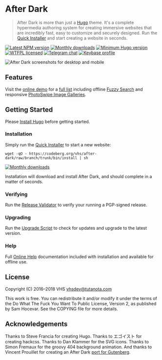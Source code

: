 # After Dark

> After Dark is more than just a [Hugo](https://gohugo.io) theme. It's a complete hypermedia authoring system for creating immersive websites that are incredibly fast, easy to customize and securely designed. Run the [Quick Installer](#installation) and start creating a website in seconds.

[![Latest NPM version](https://img.shields.io/npm/v/after-dark.svg?style=flat-square)](https://www.npmjs.com/package/after-dark)
[![Monthly downloads](https://img.shields.io/npm/dm/after-dark.svg?style=flat-square)](https://www.npmjs.com/package/after-dark)
[![Minimum Hugo version](https://img.shields.io/badge/hugo->%3D%200.44-FF4088.svg?style=flat-square)](https://gohugo.io)
[![WTFPL licensed](https://img.shields.io/npm/l/after-dark.svg?style=flat-square&longCache=true)](https://codeberg.org/vhs/after-dark/src/branch/master/COPYING)
[![Telegram chat](https://img.shields.io/badge/chat-telegram-32AFED.svg?style=flat-square&longCache=true)](https://t.me/joinchat/Iw_6FEhmKL9sPUAukX9jzg)
[![Keybase profile](https://img.shields.io/badge/pm-keybase-4c8eff.svg?style=flat-square&longCache=true)](https://keybase.io/vhs)

![After Dark screenshots for desktop and mobile](https://vhs.codeberg.page/after-dark/images/minimal-mac_1600x1200-fs8.png "After Dark with default and Dark Grey skin settings in Hack and Standard modes on Desktop and Mobile browsers showing a lazy-loaded responsive post image.")

## Features

Visit the [online demo](https://vhs.codeberg.page/after-dark) for a [full list](https://vhs.codeberg.page/after-dark/feature/) including offline [Fuzzy Search](https://vhs.codeberg.page/after-dark/feature/fuzzy-search/) and responsive [PhotoSwipe Image Galleries](https://vhs.codeberg.page/after-dark/module/hall-of-mirrors/).

## Getting Started

Please [Install Hugo](https://gohugo.io/getting-started/installing) before getting started.

### Installation

Simply run the [Quick Installer](https://vhs.codeberg.page/after-dark/feature/quick-installer/) to start a new website:

```shell
wget -qO - https://codeberg.org/vhs/after-dark/raw/branch/trunk/bin/install | sh
```

[![Monthly downloads](https://img.shields.io/npm/dm/after-dark.svg?style=flat-square)](https://www.npmjs.com/package/after-dark)

Installation will download and install After Dark, and should complete in a matter of seconds.

### Verifying

Run the [Release Validator](https://vhs.codeberg.page/after-dark/validate/) to verify your running a PGP-signed release.

### Upgrading

Run the [Upgrade Script](https://vhs.codeberg.page/after-dark/feature/upgrade-script/) to check for updates and upgrade to the latest version.

### Help

Full [Online Help](https://vhs.codeberg.page/after-dark/feature/online-help/) documentation included with installation and available for offline use.

## License

Copyright (C) 2016–2018 VHS <vhsdev@tutanota.com>

This work is free. You can redistribute it and/or modify it under the
terms of the Do What The Fuck You Want To Public License, Version 2,
as published by Sam Hocevar. See the COPYING file for more details.

## Acknowledgements

Thanks to Steve Francia for creating Hugo. Thanks to エゴイスト for creating hackcss. Thanks to Dan Klammer for the SVG icons. Thanks to Simon Fremaux for the groovy 404 background animation. And thanks to Vincent Prouillet for creating an After Dark [port for Gutenberg](https://www.getgutenberg.io/themes/after-dark/).

[Serveo]: https://serveo.net
[dropbear]: https://matt.ucc.asn.au/dropbear/dropbear.html
[openssh]: https://www.openssh.com
